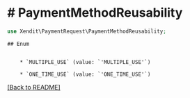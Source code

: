 # # PaymentMethodReusability


```php
use Xendit\PaymentRequest\PaymentMethodReusability;
```

    ## Enum

    
        * `MULTIPLE_USE` (value: `'MULTIPLE_USE'`)
    
        * `ONE_TIME_USE` (value: `'ONE_TIME_USE'`)
    

[[Back to README]](../../README.md)
